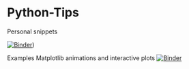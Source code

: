 # Python-Tips
Personal snippets

[![Binder](https://mybinder.org/badge_logo.svg)](https://mybinder.org/v2/gh/ramaguirre/Python-Tips/HEAD))

Examples Matplotlib animations and interactive plots [![Binder](https://mybinder.org/badge_logo.svg)](https://mybinder.org/v2/gh/ramaguirre/Python-Tips/HEAD?labpath=https%3A%2F%2Fgithub.com%2Framaguirre%2FPython-Tips%2Fblob%2Fmaster%2FEXAMPLES_Matplotlib_ANIMATIONS_Line_Scatter_Movies.ipynb)
